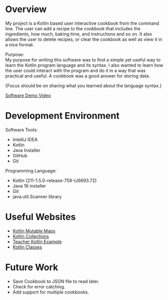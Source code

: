 # Overview

My project is a Kotlin based user interactive cookbook from the command 
line. The user can add a recipe to the cookbook that includes the 
ingredients, how much, baking time, and instructions and so on. It also
allows the user to delete recipes, or clear the cookbook as well as view
it in a nice format. 

Purpose:  
My purpose for writing this software was to find a simple yet useful
way to learn the Kotlin program language and its syntax. I also wanted to 
learn how the user could interact with the program and do it in a way that 
was practical and useful. A cookbook was a good answer for storing data. 

{Focus should be on sharing what you learned about the language syntax.}

[Software Demo Video](http://youtube.link.goes.here)

# Development Environment

Software Tools:  
* IntelliJ IDEA 
* Kotlin
* Java Installer
* GitHub
* Git 

Programming Language:
* Kotlin (211-1.5.0-release-759-IJ6693.72)
* Java 16 installer
* Git
* java.util.Scanner library

# Useful Websites

* [Kotlin Mutable Maps](https://kotlinlang.org/docs/map-operations.html)
* [Kotlin Collections](https://kotlinlang.org/docs/collections-overview.html#list)
* [Teacher Kotlin Example](https://replit.com/@cmacbeth/CSE310KotlinWorkshop1Solved)
* [Kotlin Classes](https://kotlinlang.org/docs/classes.html)

# Future Work

* Save Cookbook to JSON file to read later. 
* Check for error catching. 
* Add support for multiple cookbooks. 
